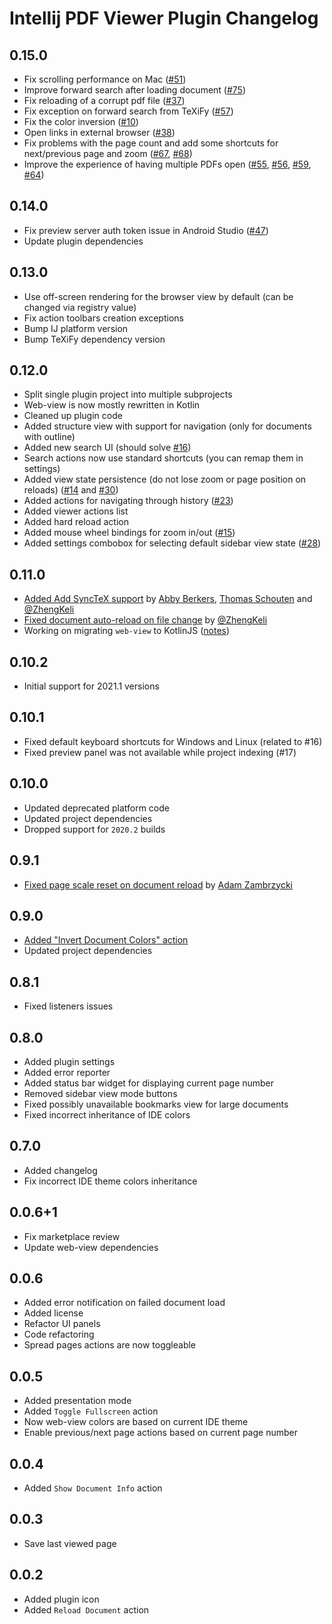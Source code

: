 # Intellij PDF Viewer Plugin Changelog

## 0.15.0
- Fix scrolling performance on Mac ([#51](https://github.com/FirstTimeInForever/intellij-pdf-viewer/issues/51))
- Improve forward search after loading document ([#75](https://github.com/FirstTimeInForever/intellij-pdf-viewer/issues/75))
- Fix reloading of a corrupt pdf file ([#37](https://github.com/FirstTimeInForever/intellij-pdf-viewer/issues/37))
- Fix exception on forward search from TeXiFy ([#57](https://github.com/FirstTimeInForever/intellij-pdf-viewer/issues/57))
- Fix the color inversion ([#10](https://github.com/FirstTimeInForever/intellij-pdf-viewer/issues/10))
- Open links in external browser ([#38](https://github.com/FirstTimeInForever/intellij-pdf-viewer/issues/38))
- Fix problems with the page count and add some shortcuts for next/previous page and zoom ([#67](https://github.com/FirstTimeInForever/intellij-pdf-viewer/issues/67), [#68](https://github.com/FirstTimeInForever/intellij-pdf-viewer/issues/68))
- Improve the experience of having multiple PDFs open ([#55](https://github.com/FirstTimeInForever/intellij-pdf-viewer/issues/55), [#56](https://github.com/FirstTimeInForever/intellij-pdf-viewer/issues/56), [#59](https://github.com/FirstTimeInForever/intellij-pdf-viewer/issues/59), [#64](https://github.com/FirstTimeInForever/intellij-pdf-viewer/issues/64))

## 0.14.0
- Fix preview server auth token issue in Android Studio ([#47](https://github.com/FirstTimeInForever/intellij-pdf-viewer/issues/47))
- Update plugin dependencies

## 0.13.0
- Use off-screen rendering for the browser view by default (can be changed via registry value)
- Fix action toolbars creation exceptions
- Bump IJ platform version
- Bump TeXiFy dependency version

## 0.12.0
- Split single plugin project into multiple subprojects
- Web-view is now mostly rewritten in Kotlin
- Cleaned up plugin code
- Added structure view with support for navigation (only for documents with outline)
- Added new search UI (should solve [#16](https://github.com/FirstTimeInForever/intellij-pdf-viewer/issues/16))
- Search actions now use standard shortcuts (you can remap them in settings)
- Added view state persistence (do not lose zoom or page position on reloads) ([#14](https://github.com/FirstTimeInForever/intellij-pdf-viewer/issues/14) and [#30](https://github.com/FirstTimeInForever/intellij-pdf-viewer/issues/30))
- Added actions for navigating through history ([#23](https://github.com/FirstTimeInForever/intellij-pdf-viewer/issues/23))
- Added viewer actions list
- Added hard reload action
- Added mouse wheel bindings for zoom in/out ([#15](https://github.com/FirstTimeInForever/intellij-pdf-viewer/issues/15))
- Added settings combobox for selecting default sidebar view state ([#28](https://github.com/FirstTimeInForever/intellij-pdf-viewer/issues/28))

## 0.11.0
- [Added Add SyncTeX support](https://github.com/FirstTimeInForever/intellij-pdf-viewer/pull/24) by [
  Abby Berkers](https://github.com/slideclimb), [Thomas Schouten](https://github.com/PHPirates) and [@ZhengKeli](https://github.com/ZhengKeli)
- [Fixed document auto-reload on file change](https://github.com/FirstTimeInForever/intellij-pdf-viewer/pull/22) by [@ZhengKeli](https://github.com/ZhengKeli)
- Working on migrating `web-view` to KotlinJS ([notes](https://github.com/FirstTimeInForever/intellij-pdf-viewer/wiki/Moving-web-view-to-KotlinJS))

## 0.10.2
- Initial support for 2021.1 versions

## 0.10.1
- Fixed default keyboard shortcuts for Windows and Linux (related to #16)
- Fixed preview panel was not available while project indexing (#17)

## 0.10.0
- Updated deprecated platform code
- Updated project dependencies
- Dropped support for `2020.2` builds

## 0.9.1
- [Fixed page scale reset on document reload](https://github.com/FirstTimeInForever/intellij-pdf-viewer/issues/13) by [Adam Zambrzycki](https://github.com/Adikso)

## 0.9.0
- [Added "Invert Document Colors" action](https://github.com/FirstTimeInForever/intellij-pdf-viewer/issues/10)
- Updated project dependencies

## 0.8.1
- Fixed listeners issues

## 0.8.0
- Added plugin settings
- Added error reporter
- Added status bar widget for displaying current page number
- Removed sidebar view mode buttons
- Fixed possibly unavailable bookmarks view for large documents
- Fixed incorrect inheritance of IDE colors

## 0.7.0
- Added changelog
- Fix incorrect IDE theme colors inheritance

## 0.0.6+1
- Fix marketplace review
- Update web-view dependencies

## 0.0.6
- Added error notification on failed document load
- Added license
- Refactor UI panels
- Code refactoring
- Spread pages actions are now toggleable

## 0.0.5
- Added presentation mode
- Added `Toggle Fullscreen` action
- Now web-view colors are based on current IDE theme
- Enable previous/next page actions based on current page number

## 0.0.4
- Added `Show Document Info` action

## 0.0.3
- Save last viewed page

## 0.0.2
- Added plugin icon
- Added `Reload Document` action
